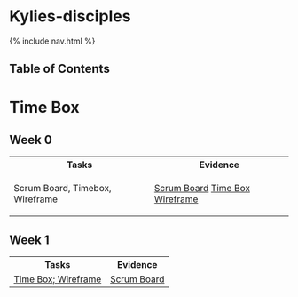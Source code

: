 # Kylies-disciples

{% include nav.html %}

## Table of Contents


# Time Box
## Week 0
<table>
  <tr>
    <th>Tasks</th>
    <th>Evidence</th>
  </tr>
  <tr>
    <td>
      <p>Scrum Board, Timebox, Wireframe</p>
    </td>
    <td>
      <a href="https://github.com/kar722/kylies-disciples/projects/1">Scrum Board</a>
      <a href="https://github.com/kar722/kylies-disciples#readme">Time Box</a>
      <a href="https://github.com/kar722/kylies-disciples/wiki/Ideation">Wireframe</a>
    </td>
  </tr>
</table>

## Week 1
<table>
  <tr>
    <th>Tasks</th>
    <th>Evidence</th>
  </tr>
  <tr>
    <td>
      <a href="">Time Box; </a>
      <a href="https://github.com/kar722/kylies-disciples/wiki/Ideation">Wireframe</a>
    </td>
    <td>
      <a href="https://github.com/kar722/kylies-disciples/projects/1">Scrum Board</a>
    </td>
  </tr>
</table>

